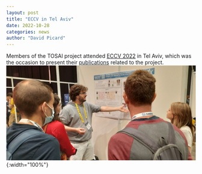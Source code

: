 ```yaml
---
layout: post
title: "ECCV in Tel Aviv"
date: 2022-10-28
categories: news
author: "David Picard"
---
```

Members of the TOSAI project attended <a href="https://eccv2022.ecva.net/">ECCV 2022</a> in Tel Aviv, which was the occasion to present their <a href="/publications">publications</a> related to the project.
![eccv presentation](/images/eccv22_telaviv.jpg){:width="100%"}

